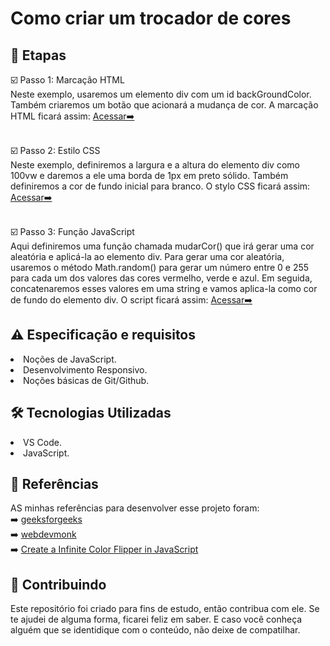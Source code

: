

<!--
![](https://github.com/Diegojfsr/JavaScript_Projects_Beginners/blob/main/Imagens/Capa_Projetos_JavaScript.jpg)
-->
# Como criar um trocador de cores
<!--
JavaScript Projects for Beginners – Easy Ideas to Get Started Coding JS
-->
<h2 dir="auto"> 📝 Etapas </h2>
  ☑️ Passo 1: Marcação HTML <br>
  Neste exemplo, usaremos um elemento div com um id backGroundColor. Também criaremos um botão que acionará a mudança de cor. A marcação HTML ficará assim:
   <a href="https://github.com/Diegojfsr/JavaScript_Projects_Beginners/blob/main/Projetos/TrocadorCores/index.html"> Acessar➡️ </a> <br><br>
   
  ☑️ Passo 2: Estilo CSS <br>
  Neste exemplo, definiremos a largura e a altura do elemento div como 100vw e daremos a ele uma borda de 1px em preto sólido. 
  Também definiremos a cor de fundo inicial para branco. O stylo CSS ficará assim:
   <a href="https://github.com/Diegojfsr/JavaScript_Projects_Beginners/blob/main/Projetos/TrocadorCores/style.css"> Acessar➡️ </a> <br><br>
   
  ☑️ Passo 3: Função JavaScript <br>
  Aqui definiremos uma função chamada mudarCor() que irá gerar uma cor aleatória e aplicá-la ao elemento div.
  Para gerar uma cor aleatória, usaremos o método Math.random() para gerar um número entre 0 e 255 para cada um dos valores das cores vermelho, verde e azul. 
  Em seguida, concatenaremos esses valores em uma string e vamos aplica-la como cor de fundo do elemento div. O script ficará assim:
   <a href="https://github.com/Diegojfsr/JavaScript_Projects_Beginners/blob/main/Projetos/TrocadorCores/script.js"> Acessar➡️ </a> <br>



<h2 dir="auto"> ⚠️ Especificação e requisitos</h2>
 <li> Noções de JavaScript. </li>
 <li> Desenvolvimento Responsivo. </li> 
 <li> Noções básicas de Git/Github. </li> 


<h2 dir="auto"> 🛠 Tecnologias Utilizadas </h2>
 <li> VS Code. </li>
 <li> JavaScript. </li> 

 <h2 dir="auto"> 📑 Referências </h2>
 AS minhas referências para desenvolver esse projeto foram:<br>
➡️ <a href="https://www.geeksforgeeks.org/create-a-colour-flipper-using-javascript/"> geeksforgeeks </a> <br>
➡️ <a href="https://www.webdevmonk.com/projects/flip-color-project.html"> webdevmonk </a> <br>
➡️ <a href="https://medium.com/swlh/create-a-infinite-color-flipper-in-javascript-417ca5f0d7cd"> Create a Infinite Color Flipper in JavaScript </a> <br>
 

<h2 dir="auto"> 🤝 Contribuindo </h2>
<p dir="auto">
 Este repositório foi criado para fins de estudo, então contribua com ele. Se te ajudei de alguma forma, ficarei feliz em
saber. E caso você conheça alguém que se identidique com o conteúdo, não deixe de compatilhar.
</p>


